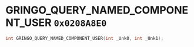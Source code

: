 # GRINGO_QUERY_NAMED_COMPONENT_USER `0x0208A8E0`

```cpp
int GRINGO_QUERY_NAMED_COMPONENT_USER(int _Unk0, int _Unk1);
```